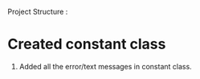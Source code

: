 Project Structure :

# Created constant class
1. Added all the error/text messages in constant class.



